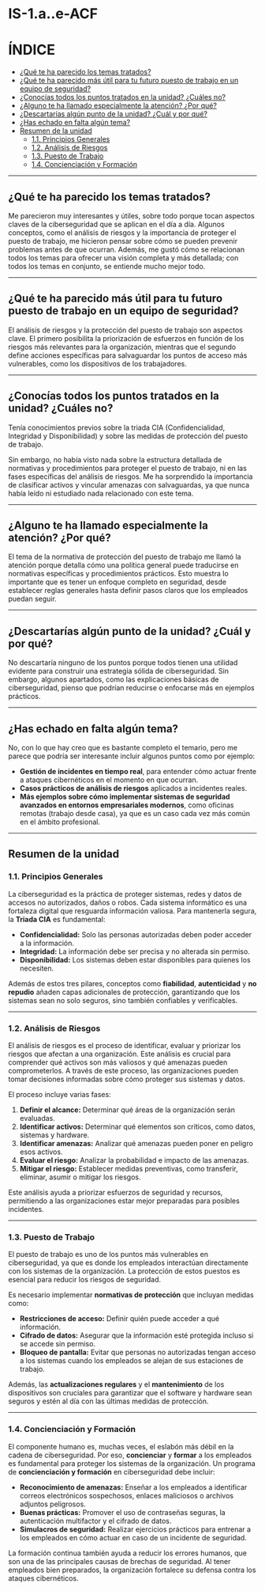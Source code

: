 # IS-1.a..e-ACF

# ÍNDICE
- [¿Qué te ha parecido los temas tratados?](#qué-te-ha-parecido-los-temas-tratados)
- [¿Qué te ha parecido más útil para tu futuro puesto de trabajo en un equipo de seguridad?](#qué-te-ha-parecido-más-útil-para-tu-futuro-puesto-de-trabajo-en-un-equipo-de-seguridad)
- [¿Conocías todos los puntos tratados en la unidad? ¿Cuáles no?](#conocías-todos-los-puntos-tratados-en-la-unidad-cuáles-no)
- [¿Alguno te ha llamado especialmente la atención? ¿Por qué?](#alguno-te-ha-llamado-especialmente-la-atención-por-qué)
- [¿Descartarías algún punto de la unidad? ¿Cuál y por qué?](#descartarías-algún-punto-de-la-unidad-cuál-y-por-qué)
- [¿Has echado en falta algún tema?](#has-echado-en-falta-algún-tema)
- [Resumen de la unidad](#resumen-de-la-unidad)
  - [1.1. Principios Generales](#11-principios-generales)
  - [1.2. Análisis de Riesgos](#12-análisis-de-riesgos)
  - [1.3. Puesto de Trabajo](#13-puesto-de-trabajo)
  - [1.4. Concienciación y Formación](#14-concienciación-y-formación)

---

## ¿Qué te ha parecido los temas tratados?

Me parecieron muy interesantes y útiles, sobre todo porque tocan aspectos claves de la ciberseguridad que se aplican en el día a día. Algunos conceptos, como el análisis de riesgos y la importancia de proteger el puesto de trabajo, me hicieron pensar sobre cómo se pueden prevenir problemas antes de que ocurran. Además, me gustó cómo se relacionan todos los temas para ofrecer una visión completa y más detallada; con todos los temas en conjunto, se entiende mucho mejor todo.

---

## ¿Qué te ha parecido más útil para tu futuro puesto de trabajo en un equipo de seguridad?

El análisis de riesgos y la protección del puesto de trabajo son aspectos clave. El primero posibilita la priorización de esfuerzos en función de los riesgos más relevantes para la organización, mientras que el segundo define acciones específicas para salvaguardar los puntos de acceso más vulnerables, como los dispositivos de los trabajadores.

---

## ¿Conocías todos los puntos tratados en la unidad? ¿Cuáles no?

Tenía conocimientos previos sobre la triada CIA (Confidencialidad, Integridad y Disponibilidad) y sobre las medidas de protección del puesto de trabajo.

Sin embargo, no había visto nada sobre la estructura detallada de normativas y procedimientos para proteger el puesto de trabajo, ni en las fases específicas del análisis de riesgos. Me ha sorprendido la importancia de clasificar activos y vincular amenazas con salvaguardas, ya que nunca había leído ni estudiado nada relacionado con este tema.

---

## ¿Alguno te ha llamado especialmente la atención? ¿Por qué?

El tema de la normativa de protección del puesto de trabajo me llamó la atención porque detalla cómo una política general puede traducirse en normativas específicas y procedimientos prácticos. Esto muestra lo importante que es tener un enfoque completo en seguridad, desde establecer reglas generales hasta definir pasos claros que los empleados puedan seguir.

---

## ¿Descartarías algún punto de la unidad? ¿Cuál y por qué?

No descartaría ninguno de los puntos porque todos tienen una utilidad evidente para construir una estrategia sólida de ciberseguridad. Sin embargo, algunos apartados, como las explicaciones básicas de ciberseguridad, pienso que podrían reducirse o enfocarse más en ejemplos prácticos.

---

## ¿Has echado en falta algún tema?

No, con lo que hay creo que es bastante completo el temario, pero me parece que podría ser interesante incluir algunos puntos como por ejemplo:
- **Gestión de incidentes en tiempo real**, para entender cómo actuar frente a ataques cibernéticos en el momento en que ocurran.
- **Casos prácticos de análisis de riesgos** aplicados a incidentes reales.
- **Más ejemplos sobre cómo implementar sistemas de seguridad avanzados en entornos empresariales modernos**, como oficinas remotas (trabajo desde casa), ya que es un caso cada vez más común en el ámbito profesional.

---

## Resumen de la unidad

### 1.1. Principios Generales

La ciberseguridad es la práctica de proteger sistemas, redes y datos de accesos no autorizados, daños o robos. Cada sistema informático es una fortaleza digital que resguarda información valiosa. Para mantenerla segura, la **Triada CIA** es fundamental:
- **Confidencialidad:** Solo las personas autorizadas deben poder acceder a la información.
- **Integridad:** La información debe ser precisa y no alterada sin permiso.
- **Disponibilidad:** Los sistemas deben estar disponibles para quienes los necesiten.

Además de estos tres pilares, conceptos como **fiabilidad**, **autenticidad** y **no repudio** añaden capas adicionales de protección, garantizando que los sistemas sean no solo seguros, sino también confiables y verificables.

---

### 1.2. Análisis de Riesgos

El análisis de riesgos es el proceso de identificar, evaluar y priorizar los riesgos que afectan a una organización. Este análisis es crucial para comprender qué activos son más valiosos y qué amenazas pueden comprometerlos. A través de este proceso, las organizaciones pueden tomar decisiones informadas sobre cómo proteger sus sistemas y datos.

El proceso incluye varias fases:
1. **Definir el alcance:** Determinar qué áreas de la organización serán evaluadas.
2. **Identificar activos:** Determinar qué elementos son críticos, como datos, sistemas y hardware.
3. **Identificar amenazas:** Analizar qué amenazas pueden poner en peligro esos activos.
4. **Evaluar el riesgo:** Analizar la probabilidad e impacto de las amenazas.
5. **Mitigar el riesgo:** Establecer medidas preventivas, como transferir, eliminar, asumir o mitigar los riesgos.

Este análisis ayuda a priorizar esfuerzos de seguridad y recursos, permitiendo a las organizaciones estar mejor preparadas para posibles incidentes.

---

### 1.3. Puesto de Trabajo

El puesto de trabajo es uno de los puntos más vulnerables en ciberseguridad, ya que es donde los empleados interactúan directamente con los sistemas de la organización. La protección de estos puestos es esencial para reducir los riesgos de seguridad.

Es necesario implementar **normativas de protección** que incluyan medidas como:
- **Restricciones de acceso:** Definir quién puede acceder a qué información.
- **Cifrado de datos:** Asegurar que la información esté protegida incluso si se accede sin permiso.
- **Bloqueo de pantalla:** Evitar que personas no autorizadas tengan acceso a los sistemas cuando los empleados se alejan de sus estaciones de trabajo.

Además, las **actualizaciones regulares** y el **mantenimiento** de los dispositivos son cruciales para garantizar que el software y hardware sean seguros y estén al día con las últimas medidas de protección.

---

### 1.4. Concienciación y Formación

El componente humano es, muchas veces, el eslabón más débil en la cadena de ciberseguridad. Por eso, **concienciar** y **formar** a los empleados es fundamental para proteger los sistemas de la organización. Un programa de **concienciación y formación** en ciberseguridad debe incluir:
- **Reconocimiento de amenazas:** Enseñar a los empleados a identificar correos electrónicos sospechosos, enlaces maliciosos o archivos adjuntos peligrosos.
- **Buenas prácticas:** Promover el uso de contraseñas seguras, la autenticación multifactor y el cifrado de datos.
- **Simulacros de seguridad:** Realizar ejercicios prácticos para entrenar a los empleados en cómo actuar en caso de un incidente de seguridad.

La formación continua también ayuda a reducir los errores humanos, que son una de las principales causas de brechas de seguridad. Al tener empleados bien preparados, la organización fortalece su defensa contra los ataques cibernéticos.
